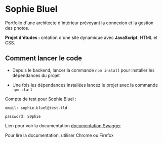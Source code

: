 # Sophie Bluel
Portfolio d'une architecte d'intérieur prévoyant la connexion et la gestion des photos.

**Projet d'études :** création d'une site dynamique avec **JavaScript**, HTML et CSS.


## Comment lancer le code
- Depuis le backend, lancer la commande `npm install` pour installer les dépendances du projet

- Une fois les dépendances installées lancez le projet avec la commande `npm start`

Compte de test pour Sophie Bluel :

```
email: sophie.bluel@test.tld

password: S0phie 
```
Lien pour voir la documentation [documentation Swagger](http://localhost:5678/api-docs/)

Pour lire la documentation, utiliser Chrome ou Firefox


